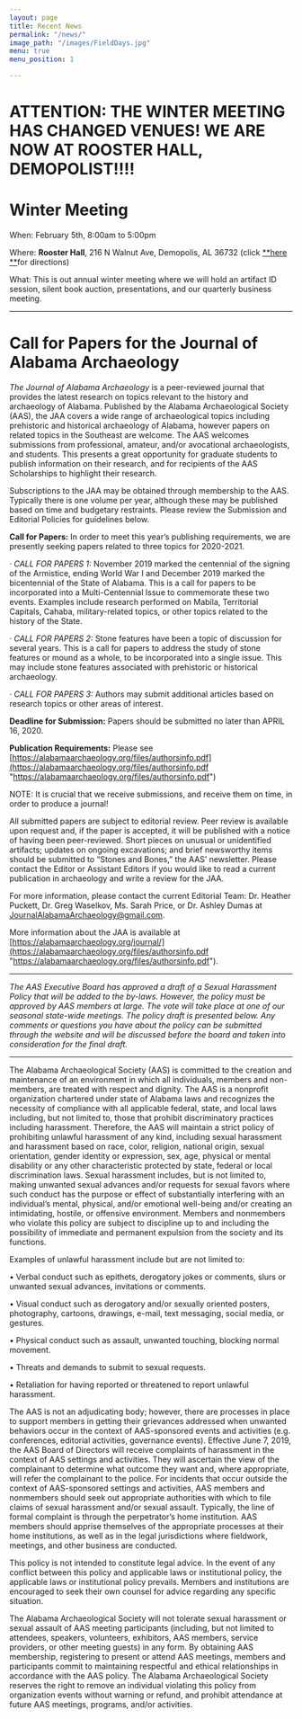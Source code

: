 ```yaml
---
layout: page
title: Recent News
permalink: "/news/"
image_path: "/images/FieldDays.jpg"
menu: true
menu_position: 1

---
```

# ATTENTION: THE WINTER MEETING HAS CHANGED VENUES! WE ARE NOW AT ROOSTER HALL, DEMOPOLIST!!!!

# Winter Meeting

When: February 5th, 8:00am to 5:00pm

Where: **Rooster Hall**, 216 N Walnut Ave, Demopolis, AL 36732 (click [**here **](https://goo.gl/maps/mWivDfurA3gitiTQA)for directions)

What: This is out annual winter meeting where we will hold an artifact ID session, silent book auction, presentations, and our quarterly business meeting. 

***

# Call for Papers for the Journal of Alabama Archaeology

_The Journal of Alabama Archaeology_ is a peer-reviewed journal that provides the latest research on topics relevant to the history and archaeology of Alabama. Published by the Alabama Archaeological Society (AAS), the JAA covers a wide range of archaeological topics including prehistoric and historical archaeology of Alabama, however papers on related topics in the Southeast are welcome. The AAS welcomes submissions from professional, amateur, and/or avocational archaeologists, and students. This presents a great opportunity for graduate students to publish information on their research, and for recipients of the AAS Scholarships to highlight their research.

Subscriptions to the JAA may be obtained through membership to the AAS. Typically there is one volume per year, although these may be published based on time and budgetary restraints. Please review the Submission and Editorial Policies for guidelines below.

**Call for Papers:** In order to meet this year’s publishing requirements, we are presently seeking papers related to three topics for 2020-2021.

· _CALL FOR PAPERS 1:_ November 2019 marked the centennial of the signing of the Armistice, ending World War I and December 2019 marked the bicentennial of the State of Alabama. This is a call for papers to be incorporated into a Multi-Centennial Issue to commemorate these two events. Examples include research performed on Mabila, Territorial Capitals, Cahaba, military-related topics, or other topics related to the history of the State.

· _CALL FOR PAPERS 2:_ Stone features have been a topic of discussion for several years. This is a call for papers to address the study of stone features or mound as a whole, to be incorporated into a single issue. This may include stone features associated with prehistoric or historical archaeology.

· _CALL FOR PAPERS 3:_ Authors may submit additional articles based on research topics or other areas of interest.

**Deadline for Submission:** Papers should be submitted no later than APRIL 16, 2020.

**Publication Requirements:** Please see [https://alabamaarchaeology.org/files/authorsinfo.pdf](https://alabamaarchaeology.org/files/authorsinfo.pdf "https://alabamaarchaeology.org/files/authorsinfo.pdf")

NOTE: It is crucial that we receive submissions, and receive them on time, in order to produce a journal!

All submitted papers are subject to editorial review. Peer review is available upon request and, if the paper is accepted, it will be published with a notice of having been peer-reviewed. Short pieces on unusual or unidentified artifacts; updates on ongoing excavations; and brief newsworthy items should be submitted to “Stones and Bones,” the AAS’ newsletter. Please contact the Editor or Assistant Editors if you would like to read a current publication in archaeology and write a review for the JAA.

For more information, please contact the current Editorial Team: Dr. Heather Puckett, Dr. Greg Waselkov, Ms. Sarah Price, or Dr. Ashley Dumas at [JournalAlabamaArchaeology@gmail.com](mailto:JournalAlabamaArchaeology@gmail.com).

More information about the JAA is available at [https://alabamaarchaeology.org/journal/](https://alabamaarchaeology.org/files/authorsinfo.pdf "https://alabamaarchaeology.org/files/authorsinfo.pdf").

***

_The AAS Executive Board has approved a draft of a Sexual Harassment Policy that will be added to the by-laws. However, the policy must be approved by AAS members at large. The vote will take place at one of our seasonal state-wide meetings. The policy draft is presented below. Any comments or questions you have about the policy can be submitted through the website and will be discussed before the board and taken into consideration for the final draft._

***

The Alabama Archaeological Society (AAS) is committed to the creation and maintenance of an environment in which all individuals, members and non-members, are treated with respect and dignity. The AAS is a nonprofit organization chartered under state of Alabama laws and recognizes the necessity of compliance with all applicable federal, state, and local laws including, but not limited to, those that prohibit discriminatory practices including harassment. Therefore, the AAS will maintain a strict policy of prohibiting unlawful harassment of any kind, including sexual harassment and harassment based on race, color, religion, national origin, sexual orientation, gender identity or expression, sex, age, physical or mental disability or any other characteristic protected by state, federal or local discrimination laws. Sexual harassment includes, but is not limited to, making unwanted sexual advances and/or requests for sexual favors where such conduct has the purpose or effect of substantially interfering with an individual’s mental, physical, and/or emotional well-being and/or creating an intimidating, hostile, or offensive environment. Members and nonmembers who violate this policy are subject to discipline up to and including the possibility of immediate and permanent expulsion from the society and its functions.

Examples of unlawful harassment include but are not limited to:

• Verbal conduct such as epithets, derogatory jokes or comments, slurs or unwanted sexual advances, invitations or comments.

• Visual conduct such as derogatory and/or sexually oriented posters, photography, cartoons, drawings, e-mail, text messaging, social media, or gestures.

• Physical conduct such as assault, unwanted touching, blocking normal movement.

• Threats and demands to submit to sexual requests.

• Retaliation for having reported or threatened to report unlawful harassment.

The AAS is not an adjudicating body; however, there are processes in place to support members in getting their grievances addressed when unwanted behaviors occur in the context of AAS-sponsored events and activities (e.g. conferences, editorial activities, governance events). Effective June 7, 2019, the AAS Board of Directors will receive complaints of harassment in the context of AAS settings and activities. They will ascertain the view of the complainant to determine what outcome they want and, where appropriate, will refer the complainant to the police. For incidents that occur outside the context of AAS-sponsored settings and activities, AAS members and nonmembers should seek out appropriate authorities with which to file claims of sexual harassment and/or sexual assault. Typically, the line of formal complaint is through the perpetrator’s home institution. AAS members should apprise themselves of the appropriate processes at their home institutions, as well as in the legal jurisdictions where fieldwork, meetings, and other business are conducted.

This policy is not intended to constitute legal advice. In the event of any conflict between this policy and applicable laws or institutional policy, the applicable laws or institutional policy prevails. Members and institutions are encouraged to seek their own counsel for advice regarding any specific situation.

The Alabama Archaeological Society will not tolerate sexual harassment or sexual assault of AAS meeting participants (including, but not limited to attendees, speakers, volunteers, exhibitors, AAS members, service providers, or other meeting guests) in any form. By obtaining AAS membership, registering to present or attend AAS meetings, members and participants commit to maintaining respectful and ethical relationships in accordance with the AAS policy. The Alabama Archaeological Society reserves the right to remove an individual violating this policy from organization events without warning or refund, and prohibit attendance at future AAS meetings, programs, and/or activities.